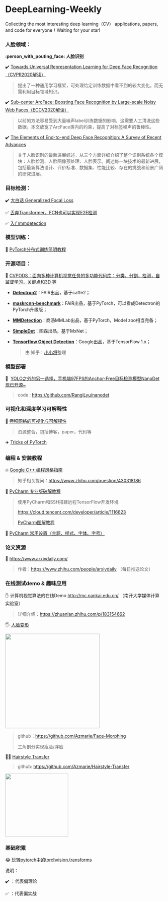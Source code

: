 # DeepLearning-Weekly
Collecting the most interesting deep learning（CV） applications, papers, and code for everyone！Waiting for your star!

### 人脸领域：

**:person_with_pouting_face:  人脸识别**

:heavy_check_mark:  [Towards Universal Representation Learning for Deep Face Recognition（CVPR2020解读）](https://blog.csdn.net/XBB102910/article/details/109428657)

> 提出了一种通用学习框架，可处理给定训练数据中看不到的较大变化，而无需利用目标领域知识。

:heavy_check_mark: [Sub-center ArcFace: Boosting Face Recognition by Large-scale Noisy Web Faces（ECCV2020解读）](https://blog.csdn.net/XBB102910/article/details/109400771)

> 以前的方法容易受到大量噪声label训练数据的影响，这需要人工清洗这些数据。本文放宽了ArcFace类内的约束，提高了对标签噪声的鲁棒性。

:heavy_check_mark: [The Elements of End-to-end Deep Face Recognition: A Survey of Recent Advances](https://blog.csdn.net/XBB102910/article/details/109279782)

> 关于人脸识别的最新进展综述，从三个方面详细介绍了整个识别系统各个模块：人脸检测、人脸图像预处理、人脸表示。阐述每一块技术的最新进展，包括最新算法设计、评价标准、数据集、性能比较、存在的挑战和前景广阔的研究进展。



### 目标检测：



:heavy_check_mark: [大白话 Generalized Focal Loss](https://zhuanlan.zhihu.com/p/147691786)

:white_check_mark: [丢弃Transformer，FCN也可以实现E2E检测](https://zhuanlan.zhihu.com/p/332281368)

:white_check_mark: [入门mmdetection](https://zhuanlan.zhihu.com/p/82503146)

### 模型训练：

:helicopter: [PyTorch分布式训练简明教程](https://zhuanlan.zhihu.com/p/113694038)



### 开源项目：

:convenience_store: [CVPODS：面向多种计算机视觉任务的多功能代码库：分类，分割，检测，自监督学习，关键点和3D 等](https://github.com/Megvii-BaseDetection)

- **[Detectron2](https://github.com/facebookresearch/detectron2)**：FAIR出品，基于caffe2；

- **[maskrcnn-benchmark](https://link.zhihu.com/?target=https%3A//github.com/facebookresearch/maskrcnn-benchmark)**：FAIR出品，基于PyTorch，可以看成Detectron的PyTorch升级版；

- **[MMDetection](https://link.zhihu.com/?target=https%3A//github.com/open-mmlab/mmdetection/)**：商汤MMLab出品，基于PyTorch，Model zoo相当完备；

- **[SimpleDet](https://link.zhihu.com/?target=https%3A//github.com/TuSimple/simpledet)**：图森出品，基于MxNet；

- **[Tensorflow Object Detection](https://link.zhihu.com/?target=https%3A//github.com/tensorflow/models/tree/master/research/object_detection)**：Google出品，基于TensorFlow 1.x；

  > 由 知乎：[小小将](https://www.zhihu.com/people/xiaohuzc)整理

### 模型部署

:car: ​ [YOLO之外的另一选择，手机端97FPS的Anchor-Free目标检测模型NanoDet现已开源~](https://zhuanlan.zhihu.com/p/306530300)

> code : https://github.com/RangiLyu/nanodet



### 可视化和深度学习可解释性

:train2: [卷积网络的可视化与可解释性](https://zhuanlan.zhihu.com/p/36474488)

> 资源整合，包括博客，paper，代码等

:airplane: [Tricks of PyTorch](https://github.com/lartpang/PyTorchTricks#pytorch%E6%8F%90%E9%80%9F)



### 编程 & 安装教程

:fire: [Google C++ 编程风格指南](http://staff.ustc.edu.cn/~tongwh/CG_2019/materials/Google%20C++%20Style%20Guide.pdf)

> 知乎相关提问：https://www.zhihu.com/question/430318186

:dragon_face: [PyCharm 专业版破解教程](https://mp.weixin.qq.com/s?__biz=MzU4NTY4Mzg1Mw==&mid=2247499891&idx=2&sn=9d13e38140e77a4645ca5b1d868791a1&chksm=fd844691caf3cf87ac7b31d4d40f546b4036db660de8de25fa16e7d445f294c9b33953d7434b&scene=27#wechat_redirect)

> 使用PyCharm和SSH搭建远程TensorFlow开发环境
>
> https://cloud.tencent.com/developer/article/1116623
>
> [PyCharm图解教程](https://mp.weixin.qq.com/s?__biz=MzA3MzI4MjgzMw==&mid=2650769640&idx=1&sn=78082aaa6288496763050ca447edd25f&chksm=871a4c96b06dc58011dcb6b49318ff5b53f8b3ddcbc7b02b04f8552686b7ac98ae0c59e49303&scene=21#wechat_redirect)

:monkey: [PyCharm 常用设置（主题、样式、字体、字号）](https://blog.csdn.net/weixin_34613450/article/details/91372791)

### 论文资源

:blue_heart:  https://www.arxivdaily.com/

> 作者：https://www.zhihu.com/people/arxivdaily （每日推送论文）

### 在线测试demo & 趣味应用

:hand: 计算机视觉算法的在线Demo http://mc.nankai.edu.cn/ （南开大学媒体计算实验室）

> 详细介绍：https://zhuanlan.zhihu.com/p/183154662

:raised_hand_with_fingers_splayed: [人脸变形](https://medium.com/@azmariewang/face-morphing-a-step-by-step-tutorial-with-code-75a663cdc666)

<img src="https://github.com/Azmarie/Face-Morphing/raw/master/results/final-club-final.gif" width="300">

> github：https://github.com/Azmarie/Face-Morphing
>
> 三角剖分实现瘦脸/胖脸

:haircut_man: [Hairstyle Transfer](https://medium.com/swlh/hairstyle-transfer-semantic-editing-gan-latent-code-b3a6ccf91e82) 

> github: https://github.com/Azmarie/Hairstyle-Transfer

<img src="https://miro.medium.com/max/600/1*mVWxFMlgQEUX9ybyFvyGUA.gif" width=200>



### 基础积累

:joy:  [玩转pytorch中的torchvision.transforms](http://noahsnail.com/2020/06/12/2020-06-12-%E7%8E%A9%E8%BD%ACpytorch%E4%B8%AD%E7%9A%84torchvision.transforms/)



说明：

:heavy_check_mark: ：代表偏理论

:white_check_mark: ：代表偏实战
